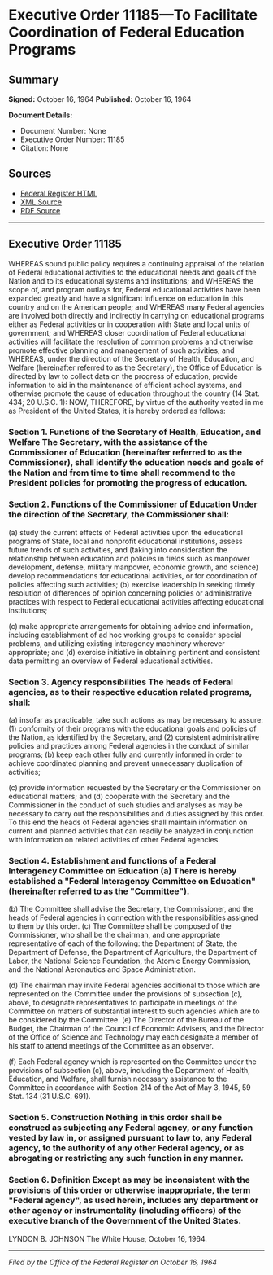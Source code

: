 # Executive Order 11185—To Facilitate Coordination of Federal Education Programs

## Summary

**Signed:** October 16, 1964
**Published:** October 16, 1964

**Document Details:**
- Document Number: None
- Executive Order Number: 11185
- Citation: None

## Sources
- [Federal Register HTML](https://www.presidency.ucsb.edu/documents/executive-order-11185-facilitate-coordination-federal-education-programs)
- [XML Source](None)
- [PDF Source](None)

---

## Executive Order 11185

WHEREAS sound public policy requires a continuing appraisal of the relation of Federal educational activities to the educational needs and goals of the Nation and to its educational systems and institutions; and
WHEREAS the scope of, and program outlays for, Federal educational activities have been expanded greatly and have a significant influence on education in this country and on the American people; and
WHEREAS many Federal agencies are involved both directly and indirectly in carrying on educational programs either as Federal activities or in cooperation with State and local units of government; and
WHEREAS closer coordination of Federal educational activities will facilitate the resolution of common problems and otherwise promote effective planning and management of such activities; and
WHEREAS, under the direction of the Secretary of Health, Education, and Welfare (hereinafter referred to as the Secretary), the Office of Education is directed by law to collect data on the progress of education, provide information to aid in the maintenance of efficient school systems, and otherwise promote the cause of education throughout the country (14 Stat. 434; 20 U.S.C. 1):
NOW, THEREFORE, by virtue of the authority vested in me as President of the United States, it is hereby ordered as follows:
### Section 1. Functions of the Secretary of Health, Education, and Welfare The Secretary, with the assistance of the Commissioner of Education (hereinafter referred to as the Commissioner), shall identify the education needs and goals of the Nation and from time to time shall recommend to the President policies for promoting the progress of education.

### Section 2. Functions of the Commissioner of Education Under the direction of the Secretary, the Commissioner shall:

(a) study the current effects of Federal activities upon the educational programs of State, local and nonprofit educational institutions, assess future trends of such activities, and (taking into consideration the relationship between education and policies in fields such as manpower development, defense, military manpower, economic growth, and science) develop recommendations for educational activities, or for coordination of policies affecting such activities;
(b) exercise leadership in seeking timely resolution of differences of opinion concerning policies or administrative practices with respect to Federal educational activities affecting educational institutions;

(c) make appropriate arrangements for obtaining advice and information, including establishment of ad hoc working groups to consider special problems, and utilizing existing interagency machinery wherever appropriate; and
(d) exercise initiative in obtaining pertinent and consistent data permitting an overview of Federal educational activities.

### Section 3. Agency responsibilities The heads of Federal agencies, as to their respective education related programs, shall:

(a) insofar as practicable, take such actions as may be necessary to assure: (1) conformity of their programs with the educational goals and policies of the Nation, as identified by the Secretary, and (2) consistent administrative policies and practices among Federal agencies in the conduct of similar programs;
(b) keep each other fully and currently informed in order to achieve coordinated planning and prevent unnecessary duplication of activities;

(c) provide information requested by the Secretary or the Commissioner on educational matters; and
(d) cooperate with the Secretary and the Commissioner in the conduct of such studies and analyses as may be necessary to carry out the responsibilities and duties assigned by this order. To this end the heads of Federal agencies shall maintain information on current and planned activities that can readily be analyzed in conjunction with information on related activities of other Federal agencies.

### Section 4. Establishment and functions of a Federal Interagency Committee on Education (a) There is hereby established a "Federal Interagency Committee on Education" (hereinafter referred to as the "Committee").

(b) The Committee shall advise the Secretary, the Commissioner, and the heads of Federal agencies in connection with the responsibilities assigned to them by this order.
(c) The Committee shall be composed of the Commissioner, who shall be the chairman, and one appropriate representative of each of the following: the Department of State, the Department of Defense, the Department of Agriculture, the Department of Labor, the National Science Foundation, the Atomic Energy Commission, and the National Aeronautics and Space Administration.

(d) The chairman may invite Federal agencies additional to those which are represented on the Committee under the provisions of subsection (c), above, to designate representatives to participate in meetings of the Committee on matters of substantial interest to such agencies which are to be considered by the Committee.
(e) The Director of the Bureau of the Budget, the Chairman of the Council of Economic Advisers, and the Director of the Office of Science and Technology may each designate a member of his staff to attend meetings of the Committee as an observer.

(f) Each Federal agency which is represented on the Committee under the provisions of subsection (c), above, including the Department of Health, Education, and Welfare, shall furnish necessary assistance to the Committee in accordance with Section 214 of the Act of May 3, 1945, 59 Stat. 134 (31 U.S.C. 691).
### Section 5. Construction Nothing in this order shall be construed as subjecting any Federal agency, or any function vested by law in, or assigned pursuant to law to, any Federal agency, to the authority of any other Federal agency, or as abrogating or restricting any such function in any manner.

### Section 6. Definition Except as may be inconsistent with the provisions of this order or otherwise inappropriate, the term "Federal agency", as used herein, includes any department or other agency or instrumentality (including officers) of the executive branch of the Government of the United States.

LYNDON B. JOHNSON
The White House,
October 16, 1964.

---

*Filed by the Office of the Federal Register on October 16, 1964*
